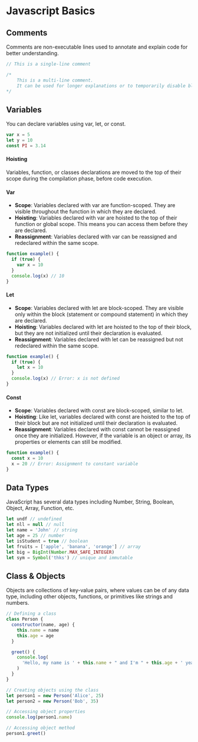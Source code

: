 # Javascript Basics

## Comments

Comments are non-executable lines used to annotate and explain code for better understanding.

```js
// This is a single-line comment

/*
    This is a multi-line comment.
    It can be used for longer explanations or to temporarily disable blocks of code.
*/
```

## Variables

You can declare variables using var, let, or const.

```js
var x = 5
let y = 10
const PI = 3.14
```

#### Hoisting

Variables, function, or classes declarations are moved to the top of their scope during the compilation phase, before code execution.

#### Var

- **Scope**: Variables declared with var are function-scoped. They are visible throughout the function in which they are declared.
- **Hoisting**: Variables declared with var are hoisted to the top of their function or global scope. This means you can access them before they are declared.
- **Reassignment**: Variables declared with var can be reassigned and redeclared within the same scope.

```js
function example() {
  if (true) {
    var x = 10
  }
  console.log(x) // 10
}
```

#### Let

- **Scope**: Variables declared with let are block-scoped. They are visible only within the block (statement or compound statement) in which they are declared.
- **Hoisting**: Variables declared with let are hoisted to the top of their block, but they are not initialized until their declaration is evaluated.
- **Reassignment**: Variables declared with let can be reassigned but not redeclared within the same scope.

```js
function example() {
  if (true) {
    let x = 10
  }
  console.log(x) // Error: x is not defined
}
```

#### Const

- **Scope**: Variables declared with const are block-scoped, similar to let.
- **Hoisting**: Like let, variables declared with const are hoisted to the top of their block but are not initialized until their declaration is evaluated.
- **Reassignment**: Variables declared with const cannot be reassigned once they are initialized. However, if the variable is an object or array, its properties or elements can still be modified.

```js
function example() {
  const x = 10
  x = 20 // Error: Assignment to constant variable
}
```

## Data Types

JavaScript has several data types including Number, String, Boolean, Object, Array, Function, etc.

```js
let undf // undefined
let nll = null // null
let name = 'John' // string
let age = 25 // number
let isStudent = true // boolean
let fruits = ['apple', 'banana', 'orange'] // array
let big = BigInt(Number.MAX_SAFE_INTEGER)
let sym = Symbol('thks') // unique and immutable
```

## Class & Objects

Objects are collections of key-value pairs, where values can be of any data type, including other objects, functions, or primitives like strings and numbers.

```js
// Defining a class
class Person {
  constructor(name, age) {
    this.name = name
    this.age = age
  }

  greet() {
    console.log(
      'Hello, my name is ' + this.name + " and I'm " + this.age + ' years old.'
    )
  }
}

// Creating objects using the class
let person1 = new Person('Alice', 25)
let person2 = new Person('Bob', 35)

// Accessing object properties
console.log(person1.name)

// Accessing object method
person1.greet()
```
